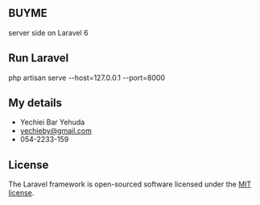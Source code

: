 ## BUYME

server side on Laravel 6

## Run Laravel

php artisan serve --host=127.0.0.1 --port=8000


## My details

- Yechiei Bar Yehuda
- [yechieby@gmail.com](yechieby@gmail.com)
- 054-2233-159
## License

The Laravel framework is open-sourced software licensed under the [MIT license](https://opensource.org/licenses/MIT).
